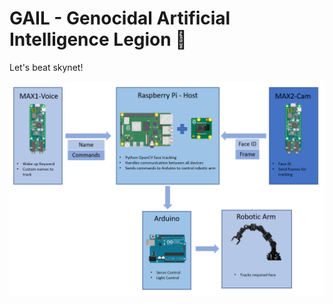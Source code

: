 # GAIL - Genocidal Artificial Intelligence Legion :robot:
Let's beat skynet!

![System Architecture](Images/SystemArch2.png?raw=true "Full system architecture.")


